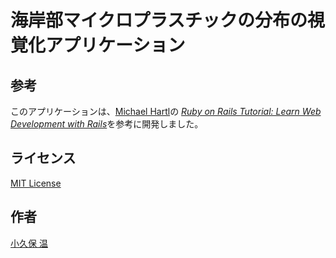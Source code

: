 # 海岸部マイクロプラスチックの分布の視覚化アプリケーション

## 参考
このアプリケーションは、[Michael Hartl](http://www.michaelhartl.com/)の
[*Ruby on Rails Tutorial: Learn Web Development with Rails*](http://www.railstutorial.org/)を参考に開発しました。

## ライセンス

[MIT License](LICENSE)

## 作者
[小久保 温](https://akokubo.github.io/)
